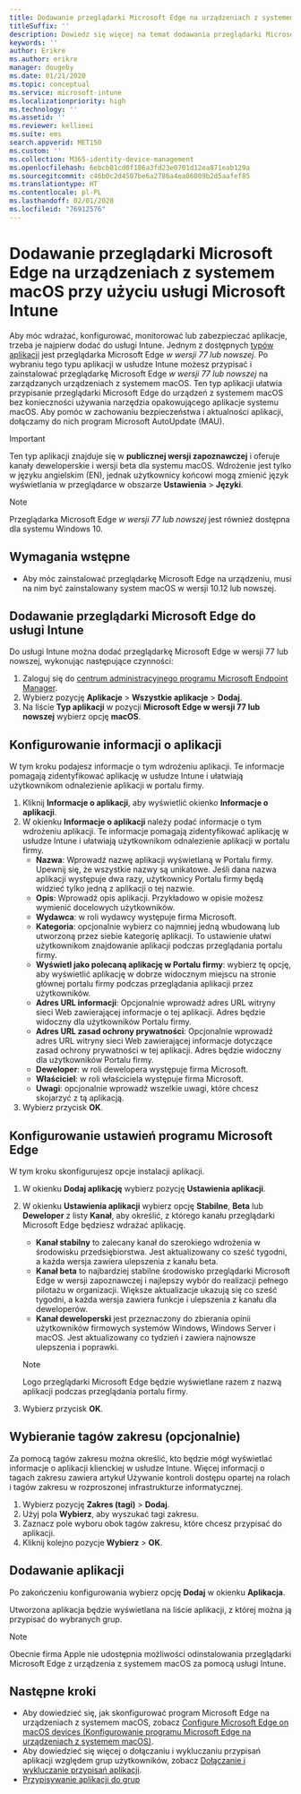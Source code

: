 ```yaml
---
title: Dodawanie przeglądarki Microsoft Edge na urządzeniach z systemem macOS przy użyciu usługi Microsoft Intune
titleSuffix: ''
description: Dowiedz się więcej na temat dodawania przeglądarki Microsoft Edge na urządzeniach z systemem macOS przy użyciu usługi Microsoft Intune.
keywords: ''
author: Erikre
ms.author: erikre
manager: dougeby
ms.date: 01/21/2020
ms.topic: conceptual
ms.service: microsoft-intune
ms.localizationpriority: high
ms.technology: ''
ms.assetid: ''
ms.reviewer: kellieei
ms.suite: ems
search.appverid: MET150
ms.custom: ''
ms.collection: M365-identity-device-management
ms.openlocfilehash: 6ebcb81cd0f186a3fd23e0701d12ea871eab129a
ms.sourcegitcommit: c46b0c2d4507be6a2786a4ea06009b2d5aafef85
ms.translationtype: HT
ms.contentlocale: pl-PL
ms.lasthandoff: 02/01/2020
ms.locfileid: "76912576"
---
```

# <a name="add-microsoft-edge-to-macos-devices-using-microsoft-intune"></a>Dodawanie przeglądarki Microsoft Edge na urządzeniach z systemem macOS przy użyciu usługi Microsoft Intune

Aby móc wdrażać, konfigurować, monitorować lub zabezpieczać aplikacje, trzeba je najpierw dodać do usługi Intune. Jednym z dostępnych [typów aplikacji](~/apps/apps-add.md#app-types-in-microsoft-intune) jest przeglądarka Microsoft Edge *w wersji 77 lub nowszej*. Po wybraniu tego typu aplikacji w usłudze Intune możesz przypisać i zainstalować przeglądarkę Microsoft Edge *w wersji 77 lub nowszej* na zarządzanych urządzeniach z systemem macOS. Ten typ aplikacji ułatwia przypisanie przeglądarki Microsoft Edge do urządzeń z systemem macOS bez konieczności używania narzędzia opakowującego aplikacje systemu macOS. Aby pomóc w zachowaniu bezpieczeństwa i aktualności aplikacji, dołączamy do nich program Microsoft AutoUpdate (MAU).

> [!IMPORTANT]
> Ten typ aplikacji znajduje się w **publicznej wersji zapoznawczej** i oferuje kanały deweloperskie i wersji beta dla systemu macOS. Wdrożenie jest tylko w języku angielskim (EN), jednak użytkownicy końcowi mogą zmienić język wyświetlania w przeglądarce w obszarze **Ustawienia** > **Języki**. 

> [!NOTE]
> Przeglądarka Microsoft Edge *w wersji 77 lub nowszej* jest również dostępna dla systemu Windows 10.

## <a name="prerequisites"></a>Wymagania wstępne
- Aby móc zainstalować przeglądarkę Microsoft Edge na urządzeniu, musi na nim być zainstalowany system macOS w wersji 10.12 lub nowszej.

## <a name="add-microsoft-edge-to-intune"></a>Dodawanie przeglądarki Microsoft Edge do usługi Intune
Do usługi Intune można dodać przeglądarkę Microsoft Edge w wersji 77 lub nowszej, wykonując następujące czynności:

1. Zaloguj się do [centrum administracyjnego programu Microsoft Endpoint Manager](https://go.microsoft.com/fwlink/?linkid=2109431).
2. Wybierz pozycję **Aplikacje** > **Wszystkie aplikacje** > **Dodaj**.
3. Na liście **Typ aplikacji** w pozycji **Microsoft Edge w wersji 77 lub nowszej** wybierz opcję **macOS**.

## <a name="configure-app-information"></a>Konfigurowanie informacji o aplikacji
W tym kroku podajesz informacje o tym wdrożeniu aplikacji. Te informacje pomagają zidentyfikować aplikację w usłudze Intune i ułatwiają użytkownikom odnalezienie aplikacji w portalu firmy.

1. Kliknij **Informacje o aplikacji**, aby wyświetlić okienko **Informacje o aplikacji**.
2. W okienku **Informacje o aplikacji** należy podać informacje o tym wdrożeniu aplikacji. Te informacje pomagają zidentyfikować aplikację w usłudze Intune i ułatwiają użytkownikom odnalezienie aplikacji w portalu firmy.
    - **Nazwa**: Wprowadź nazwę aplikacji wyświetlaną w Portalu firmy. Upewnij się, że wszystkie nazwy są unikatowe. Jeśli dana nazwa aplikacji występuje dwa razy, użytkownicy Portalu firmy będą widzieć tylko jedną z aplikacji o tej nazwie.
    - **Opis**: Wprowadź opis aplikacji. Przykładowo w opisie możesz wymienić docelowych użytkowników.
    - **Wydawca**: w roli wydawcy występuje firma Microsoft.
    - **Kategoria**: opcjonalnie wybierz co najmniej jedną wbudowaną lub utworzoną przez siebie kategorię aplikacji. To ustawienie ułatwi użytkownikom znajdowanie aplikacji podczas przeglądania portalu firmy.
    - **Wyświetl jako polecaną aplikację w Portalu firmy**: wybierz tę opcję, aby wyświetlić aplikację w dobrze widocznym miejscu na stronie głównej portalu firmy podczas przeglądania aplikacji przez użytkowników.
    - **Adres URL informacji**: Opcjonalnie wprowadź adres URL witryny sieci Web zawierającej informacje o tej aplikacji. Adres będzie widoczny dla użytkowników Portalu firmy.
    - **Adres URL zasad ochrony prywatności**: Opcjonalnie wprowadź adres URL witryny sieci Web zawierającej informacje dotyczące zasad ochrony prywatności w tej aplikacji. Adres będzie widoczny dla użytkowników Portalu firmy.
    - **Deweloper**: w roli dewelopera występuje firma Microsoft.
    - **Właściciel**: w roli właściciela występuje firma Microsoft.
    - **Uwagi**: opcjonalnie wprowadź wszelkie uwagi, które chcesz skojarzyć z tą aplikacją.
3. Wybierz przycisk **OK**.

## <a name="configure-microsoft-edge-settings"></a>Konfigurowanie ustawień programu Microsoft Edge
W tym kroku skonfigurujesz opcje instalacji aplikacji.

1. W okienku **Dodaj aplikację** wybierz pozycję **Ustawienia aplikacji**.
2. W okienku **Ustawienia aplikacji** wybierz opcję **Stabilne**, **Beta** lub **Deweloper** z listy **Kanał**, aby określić, z którego kanału przeglądarki Microsoft Edge będziesz wdrażać aplikację.

    - **Kanał stabilny** to zalecany kanał do szerokiego wdrożenia w środowisku przedsiębiorstwa. Jest aktualizowany co sześć tygodni, a każda wersja zawiera ulepszenia z kanału beta.
    - **Kanał beta** to najbardziej stabilne środowisko przeglądarki Microsoft Edge w wersji zapoznawczej i najlepszy wybór do realizacji pełnego pilotażu w organizacji. Większe aktualizacje ukazują się co sześć tygodni, a każda wersja zawiera funkcje i ulepszenia z kanału dla deweloperów.
    - **Kanał deweloperski** jest przeznaczony do zbierania opinii użytkowników firmowych systemów Windows, Windows Server i macOS. Jest aktualizowany co tydzień i zawiera najnowsze ulepszenia i poprawki.

    > [!NOTE]
    > Logo przeglądarki Microsoft Edge będzie wyświetlane razem z nazwą aplikacji podczas przeglądania portalu firmy.

3.  Wybierz przycisk **OK**.

## <a name="select-scope-tags-optional"></a>Wybieranie tagów zakresu (opcjonalnie)
Za pomocą tagów zakresu można określić, kto będzie mógł wyświetlać informacje o aplikacji klienckiej w usłudze Intune. Więcej informacji o tagach zakresu zawiera artykuł Używanie kontroli dostępu opartej na rolach i tagów zakresu w rozproszonej infrastrukturze informatycznej.
1.  Wybierz pozycję **Zakres (tagi)** > **Dodaj**.
2.  Użyj pola **Wybierz**, aby wyszukać tagi zakresu.
3.  Zaznacz pole wyboru obok tagów zakresu, które chcesz przypisać do aplikacji.
4.  Kliknij kolejno pozycje **Wybierz** > **OK**.

## <a name="add-the-app"></a>Dodawanie aplikacji
Po zakończeniu konfigurowania wybierz opcję **Dodaj** w okienku **Aplikacja**. 

Utworzona aplikacja będzie wyświetlana na liście aplikacji, z której można ją przypisać do wybranych grup. 

> [!NOTE]
> Obecnie firma Apple nie udostępnia możliwości odinstalowania przeglądarki Microsoft Edge z urządzenia z systemem macOS za pomocą usługi Intune.

## <a name="next-steps"></a>Następne kroki
- Aby dowiedzieć się, jak skonfigurować program Microsoft Edge na urządzeniach z systemem macOS, zobacz [Configure Microsoft Edge on macOS devices (Konfigurowanie programu Microsoft Edge na urządzeniach z systemem macOS)](https://docs.microsoft.com/deployedge/configure-microsoft-edge-on-mac).
- Aby dowiedzieć się więcej o dołączaniu i wykluczaniu przypisań aplikacji względem grup użytkowników, zobacz [Dołączanie i wykluczanie przypisań aplikacji](~/apps/apps-inc-exl-assignments.md).
- [Przypisywanie aplikacji do grup](~/apps/apps-deploy.md)

